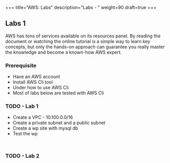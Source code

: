 +++
title="AWS: Labs"
description="Labs - "
weight=90
draft=true
+++

## Labs 1 

AWS has tons of services available on its resources panel. By reading the document or watching the online tutorial is a simple way to learn key concepts, but only the hands-on approach can guarantee you really master the knowledge and become a known-how AWS expert.

### Prerequisite

* Have an AWS account
* Install AWS Cli tool
* Under how to use AWS Cli
* Most of labs below are tested with AWS Cli

### TODO - Lab 1        

* Create a VPC  - 10.100.0.0/16 
* Create a private subnet and a public subnet
* Create a wp site with mysql db
* Test the wp

```


```


### TODO - Lab 2